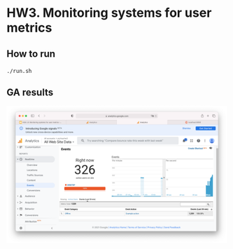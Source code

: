 # HW3. Monitoring systems for user metrics

## How to run

`./run.sh`

## GA results

![GA results](./files/results.png)
